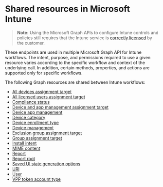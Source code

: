 # Shared resources in Microsoft Intune> **Note:** Using the Microsoft Graph APIs to configure Intune controls and policies still requires that the Intune service is [correctly licensed](https://www.microsoft.com/en-us/cloud-platform/microsoft-intune-pricing) by the customer.These endpoints are used in multiple Microsoft Graph API for Intune workflows.  The intent, purpose, and permissions required to use a given resource varies according to the specific workflow and context of the underlying call.  In addition, certain methods, properties, and actions are supported only for specific workflows.The following Graph resources are shared between Intune workflows:  - [All devices assignment target](intune-shared-alldevicesassignmenttarget.md)- [All licensed users assignment target](intune-shared-alllicensedusersassignmenttarget.md)- [Compliance status](intune-shared-compliancestatus.md)- [Device and app management assignment target](intune-shared-deviceandappmanagementassignmenttarget.md)- [Device app management](intune-shared-deviceappmanagement.md)- [Device category](intune-shared-devicecategory.md)- [Device enrollment type](intune-shared-deviceenrollmenttype.md)- [Device management](intune-shared-devicemanagement.md)- [Exclusion group assignment target](intune-shared-exclusiongroupassignmenttarget.md)- [Group assignment target](intune-shared-groupassignmenttarget.md)- [Install intent](intune-shared-installintent.md)- [MIME content](intune-shared-mimecontent.md)- [Report](intune-shared-report.md)- [Report root](intune-shared-reportroot.md)- [Saved UI state generation options](intune-shared-saveduistategenerationoptions.md)- [URI](intune-shared-uri.md)- [User](intune-shared-user.md)- [VPP token account type](intune-shared-vpptokenaccounttype.md)